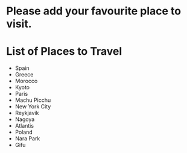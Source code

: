 # Please add your favourite place to visit.

# List of Places to Travel
- Spain
- Greece
- Morocco
- Kyoto
- Paris
- Machu Picchu
- New York City
- Reykjavik
- Nagoya
- Atlantis
- Poland
- Nara Park
- Gifu
